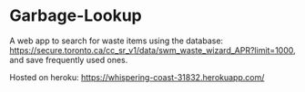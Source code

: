 # Garbage-Lookup

A web app to search for waste items using the database: 
https://secure.toronto.ca/cc_sr_v1/data/swm_waste_wizard_APR?limit=1000, and save frequently used ones.

Hosted on heroku: https://whispering-coast-31832.herokuapp.com/
